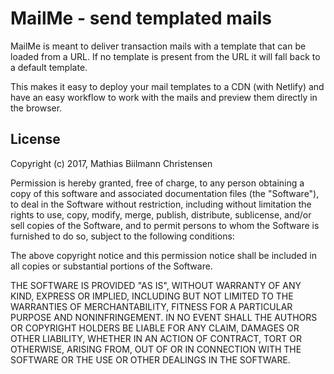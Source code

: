 # MailMe - send templated mails

MailMe is meant to deliver transaction mails with a template that can be loaded
from a URL. If no template is present from the URL it will fall back to a default
template.

This makes it easy to deploy your mail templates to a CDN (with Netlify) and have
an easy workflow to work with the mails and preview them directly in the browser.

## License

Copyright (c) 2017, Mathias Biilmann Christensen

Permission is hereby granted, free of charge, to any person obtaining
a copy of this software and associated documentation files (the
"Software"), to deal in the Software without restriction, including
without limitation the rights to use, copy, modify, merge, publish,
distribute, sublicense, and/or sell copies of the Software, and to
permit persons to whom the Software is furnished to do so, subject to
the following conditions:

The above copyright notice and this permission notice shall be
included in all copies or substantial portions of the Software.

THE SOFTWARE IS PROVIDED "AS IS", WITHOUT WARRANTY OF ANY KIND,
EXPRESS OR IMPLIED, INCLUDING BUT NOT LIMITED TO THE WARRANTIES OF
MERCHANTABILITY, FITNESS FOR A PARTICULAR PURPOSE AND
NONINFRINGEMENT. IN NO EVENT SHALL THE AUTHORS OR COPYRIGHT HOLDERS BE
LIABLE FOR ANY CLAIM, DAMAGES OR OTHER LIABILITY, WHETHER IN AN ACTION
OF CONTRACT, TORT OR OTHERWISE, ARISING FROM, OUT OF OR IN CONNECTION
WITH THE SOFTWARE OR THE USE OR OTHER DEALINGS IN THE SOFTWARE.
